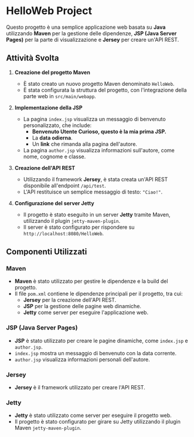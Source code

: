 # HelloWeb Project

Questo progetto è una semplice applicazione web basata su **Java** utilizzando **Maven** per la gestione delle dipendenze, **JSP (Java Server Pages)** per la parte di visualizzazione e **Jersey** per creare un'API REST.

## Attività Svolta

1. **Creazione del progetto Maven**
   - È stato creato un nuovo progetto Maven denominato `HelloWeb`.
   - È stata configurata la struttura del progetto, con l'integrazione della parte web in `src/main/webapp`.

2. **Implementazione della JSP**
   - La pagina `index.jsp` visualizza un messaggio di benvenuto personalizzato, che include:
     - **Benvenuto Utente Curioso, questo è la mia prima JSP.**
     - La **data odierna**.
     - Un **link** che rimanda alla pagina dell'autore.
   - La pagina `author.jsp` visualizza informazioni sull'autore, come nome, cognome e classe.

3. **Creazione dell'API REST**
   - Utilizzando il framework **Jersey**, è stata creata un'API REST disponibile all'endpoint `/api/test`.
   - L'API restituisce un semplice messaggio di testo: `"Ciao!"`.

4. **Configurazione del server Jetty**
   - Il progetto è stato eseguito in un server **Jetty** tramite Maven, utilizzando il plugin `jetty-maven-plugin`.
   - Il server è stato configurato per rispondere su `http://localhost:8080/HelloWeb`.

## Componenti Utilizzati

### **Maven**
- **Maven** è stato utilizzato per gestire le dipendenze e la build del progetto.
- Il file `pom.xml` contiene le dipendenze principali per il progetto, tra cui:
  - **Jersey** per la creazione dell'API REST.
  - **JSP** per la gestione delle pagine web dinamiche.
  - **Jetty** come server per eseguire l'applicazione web.

### **JSP (Java Server Pages)**
- **JSP** è stato utilizzato per creare le pagine dinamiche, come `index.jsp` e `author.jsp`.
- `index.jsp` mostra un messaggio di benvenuto con la data corrente.
- `author.jsp` visualizza informazioni personali dell'autore.

### **Jersey**
- **Jersey** è il framework utilizzato per creare l'API REST.

### **Jetty**
- **Jetty** è stato utilizzato come server per eseguire il progetto web.
- Il progetto è stato configurato per girare su Jetty utilizzando il plugin Maven `jetty-maven-plugin`.
